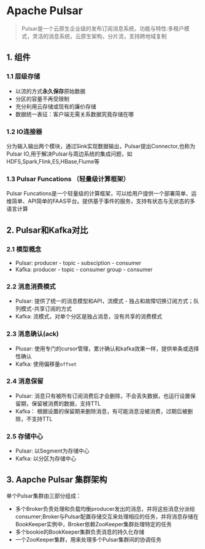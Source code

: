 # Apache Pulsar

> Pulsar是一个云原生企业级的发布订阅消息系统，功能与特性:多租户模式，灵活的消息系统，云原生架构，分片流，支持跨地域复制

## 1. 组件

### 1.1 层级存储

- 以流的方式**永久保存**原始数据
- 分区的容量不再受限制
- 充分利用云存储或现有的廉价存储
- 数据统一表征：客户端无需关系数据究竟存储在哪

### 1.2 IO连接器

分为输入输出两个模块，通过Sink实现数据输出，Pulsar提出Connector,也称为Pulsar IO,用于解决Pulsar与周边系统的集成问题，如HDFS,Spark,Flink,ES,HBase,Flume等

### 1.3 Pulsar Funcations （轻量级计算框架）

Pulsar Funcations是一个轻量级的计算框架，可以给用户提供一个部署简单、运维简单、API简单的FAAS平台。提供基于事件的服务，支持有状态与无状态的多语言计算

## 2. Pulsar和Kafka对比

### 2.1 模型概念

- Pulsar: producer - topic - subsciption  - consumer
- Kafka: producer - topic - consumer group - consumer

### 2.2 消息消费模式

- Pulsar: 提供了统一的消息模型和API，流模式 - 独占和故障切换订阅方式；队列模式-共享订阅的方式
- Kafka: 流模式，对单个分区是独占消息，没有共享的消费模式

### 2.3 消息确认(ack)

- Plusar: 使用专门的cursor管理，累计确认和kafka效果一样，提供单条或选择性确认
- Kafka: 使用偏移量`offset`

### 2.4 消息保留

- Pulsar: 消息只有被所有订阅消费后才会删除，不会丢失数据，也运行设置保留期，保留被消费的数据，支持TTL
- Kafka： 根据设置的保留期来删除消息，有可能消息没被消费，过期后被删除，不支持TTL

### 2.5 存储中心

- Pulsar: 以Segment为存储中心
- Kafka: 以分区为存储中心

## 3. Aapche Pulsar 集群架构

单个Pulsar集群由三部分组成：

- 多个Broker负责处理和负载均衡producer发出的消息，并将这些消息分派给consumer;Broker与Pulsar配置存储交互来处理相应的任务，并将消息存储在BookKeeper实例中，Broker依赖ZooKeeper集群处理特定的任务
- 多个bookie的BookKeeper集群负责消息的持久化存储
- 一个ZooKeeper集群，用来处理多个Pulsar集群间的协调任务

